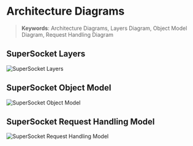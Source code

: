 # Architecture Diagrams

> __Keywords__: Architecture Diagrams, Layers Diagram, Object Model Diagram, Request Handling Diagram

## SuperSocket Layers

![SuperSocket Layers](images/layermodel.jpg)


## SuperSocket Object Model

![SuperSocket Object Model](images/objectmodel.jpg)


## SuperSocket Request Handling Model

![SuperSocket Request Handling Model](images/requesthandlingmodel.jpg)